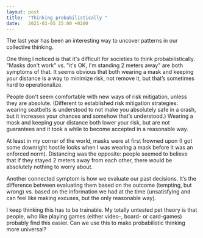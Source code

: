 ```yaml
---
layout: post
title:  "Thinking probabilistically "
date:   2021-03-05 15:00 +0200
---
```


The last year has been an interesting way to uncover patterns in our collective thinking.

One thing I noticed is that it's difficult for societies to think probabilistically. "Masks don't work" vs. "it's OK, I'm standing 2 meters away" are both symptoms of that. It seems obvious that both wearing a mask and keeping your distance is a way to minimize risk, not remove it, but that’s sometimes hard to operationalize.

People don't seem comfortable with new ways of risk mitigation, unless they are absolute. (Different to established risk mitigation strategies: wearing seatbelts is understood to not make you absolutely safe in a crash, but it increases your chances and somehow that’s understood.) Wearing a mask and keeping your distance both lower your risk, but are not guarantees and it took a while to become accepted in a reasonable way.

At least in my corner of the world, masks were at first frowned upon (I got some downright hostile looks when I was wearing a mask before it was an enforced norm). Distancing was the opposite: people seemed to believe that if they stayed 2 meters away from each other, there would be absolutely nothing to worry about.

Another connected symptom is how we evaluate our past decisions. It’s the difference between evaluating them based on the outcome (tempting, but wrong) vs. based on the information we had at the time (unsatisfying and can feel like making excuses,  but the only reasonable way).

I keep thinking this has to be trainable. My totally untested pet theory is that people, who like playing games (either video-, board- or card-games) probably find this easier. Can we use this to make probabilistic thinking more universal?